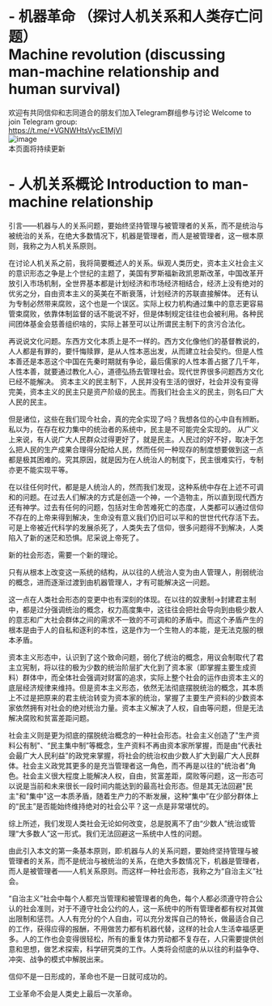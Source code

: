 # - 机器革命 （探讨人机关系和人类存亡问题）<br>Machine revolution (discussing man-machine relationship and human survival)
欢迎有共同信仰和志同道合的朋友们加入Telegram群组参与讨论 
Welcome to join Telegram group:<br> https://t.me/+VGNWHtsVycE1MjVl <br>
![image](https://user-images.githubusercontent.com/19997038/169102476-f3cdf2e2-9c8b-4e9a-86a7-68ac7be93793.png) <br>
本页面将持续更新

# - 人机关系概论 Introduction to man-machine relationship

引言——机器与人的关系问题，要始终坚持管理与被管理者的关系，而不是统治与被统治的关系，在绝大多数情况下，机器是管理者，而人是被管理者，这一根本原则，我称之为人机关系原则。

在讨论人机关系之前，我将简要概述人的关系。纵观人类历史，资本主义社会主义的意识形态之争是上个世纪的主题了，美国有罗斯福新政凯恩斯改革，中国改革开放引入市场机制，全世界基本都是计划经济和市场经济相结合，经济上没有绝对的优劣之分，自由资本主义的英美在不断衰落，计划经济的苏联直接解体。
还有认为专制必然带来腐败，这个也是一个误区。实际上权力机构通过集中的意志更容易管束腐败，依靠体制监督的话不能说不好，但是体制规定往往也会被利用。各种民间团体基金会慈善组织啥的，实际上甚至可以让所谓民主制下的贪污合法化。

再说说文化问题。东西方文化本质上是不一样的。西方文化像他们的基督教说的，人人都是有罪的，要忏悔赎罪，是从人性本恶出发，从而建立社会契约。但是人性本善还是本恶这个中国在先秦时期就有争论，最后儒家的人性本善占据了几千年，人性本善，就要通过教化人心，道德弘扬去管理社会。现代世界很多问题西方文化已经不能解决。
资本主义的民主制下，人民并没有生活的很好，社会并没有变得完美，资本主义的民主只是资产阶级的民主。而我们社会主义的民主，则名曰广大人民的民主。

但是诸位，这些在我们现今社会，真的完全实现了吗？我想各位的心中自有辨断。私以为，在存在权力集中的统治者的系统中，民主是不可能完全实现的。
从广义上来说，有人说广大人民群众过得更好了，就是民主。人民过的好不好，取决于怎么把人民的生产成果合理得分配给人民，然而任何一种现存的制度想要做到这一点都是极其困难的。究其原因，就是因为在人统治人的制度下，民主很难实行，专制亦更不能实现平等。

在以往任何时代，都是是人统治人的，然而我们发现，这种系统中存在上述不可调和的问题。在过去人们解决的方式是创造一个神，一个造物主，所以直到现代西方还有神学。过去有任何的问题，包括对生命苦难死亡的态度，人类都可以通过信仰不存在的上帝来得到解决，生命没有意义我们仍旧可以平和的世世代代存活下去。可是上帝被近代科学的发展杀死了，人类失去了信仰，很多问题得不到解决，人类陷入了新的迷茫和恐惧。尼采说上帝死了。

新的社会形态，需要一个新的理论。

只有从根本上改变这一系统的结构，从以往的人统治人变为由人管理人，削弱统治的概念，进而逐渐过渡到由机器管理人，才有可能解决这一问题。

这一点在人类社会形态的变更中也有深刻的体现。在以往的奴隶制->封建君主制中，都是过分强调统治的概念，权力高度集中，这往往会把社会导向到由极少数人的意志和广大社会群体之间的需求不一致的不可调和的矛盾中。而这个矛盾产生的根本是由于人的自私和逐利的本性，这是作为一个生物人的本能，是无法克服的根本矛盾。

资本主义形态中，认识到了这个致命问题，弱化了统治的概念，用议会制取代了君主立宪制，将以往的极为少数的统治阶层扩大化到了资本家（即掌握主要生成资料）群体中，而全体社会强调对财富的追求，实际上整个社会的运作由资本主义的底层经济规律来维持。但是资本主义形态，依然无法彻底摆脱统治的概念，其本质上不过是把原来的君主统治转变为资本家的统治，掌握了主要生产资料的少数资本家依然拥有对社会的绝对统治力量。资本主义解决了人权，自由等问题，但是无法解决腐败和贫富差距问题。

社会主义则是更为彻底的摆脱统治概念的一种社会形态。社会主义创造了"生产资料公有制"、“民主集中制”等概念，生产资料不再由资本家所掌握，而是由“代表社会最广大人民利益”的政党来掌握，将社会的统治权由少数人扩大到最广大人民群体。社会主义政党其更多的是充当管理者这一角色，而不再是以往的"统治者"角色。社会主义很大程度上能解决人权，自由，贫富差距，腐败等问题，这一形态可以说是当前和未来很长一段时间内能达到的最高社会形态。但是其无法回避"民主"和"集中"这一本质矛盾，随着生产力的不断发展，这种“集中”在少部分群体上的“民主”是否能始终维持绝对的社会公平？这一点是非常堪忧的。

综上所述，我们发现人类社会无论如何改变，总是脱离不了由“少数人”统治或管理“大多数人”这一形式。我们无法回避这一系统中人性的问题。

由此引入本文的第一条基本原则，即:机器与人的关系问题，要始终坚持管理与被管理者的关系，而不是统治与被统治的关系，在绝大多数情况下，机器是管理者，而人是被管理者——人机关系原则。而这样一种社会形态，我称之为“自治主义”社会。

“自治主义”社会中每个人都充当管理和被管理者的角色，每个人都必须遵守符合公认的社会准则，对于不遵守社会公约的人，这一系统中的所有管理者都有权对其做出限制和惩罚。人人有充分的个人自由，可以充分发挥自己的特长，做最适合自己的工作，获得应得的报酬，不用做苦力都有机器代替，这样的社会人生活幸福感更多。人的工作也会变得很轻松，所有的重复体力劳动都不复存在，人只需要提供创意和思想，做艺术探索，科学研究类的工作。人类将会彻底的从以往的利益争夺、冲突、战争的模式中解脱出来。

信仰不是一日形成的，革命也不是一日就可成功的。

工业革命不会是人类史上最后一次革命。
